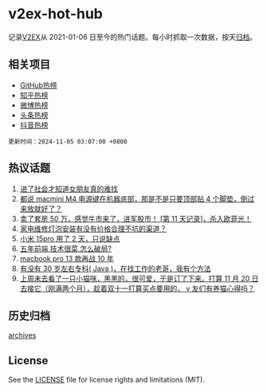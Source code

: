 # v2ex-hot-hub

 记录[V2EX](https://www.v2ex.com/)从 2021-01-06 日至今的热门话题。每小时抓取一次数据，按天[归档](archives)。
 
 ## 相关项目

- [GitHub热榜](https://github.com/snaildev/github-hot-hub)
- [知乎热榜](https://github.com/snaildev/zhihu-hot-hub)
- [微博热榜](https://github.com/snaildev/weibo-hot-hub)
- [头条热榜](https://github.com/snaildev/toutiao-hot-hub)
- [抖音热榜](https://github.com/snaildev/douyin-hot-hub)


 `更新时间：2024-11-05 03:07:00 +0800`

## 热议话题

1. [进了社会才知道女朋友真的难找](https://www.v2ex.com/t/1086403)
1. [都说 macmini M4 电源键在机器底部，那是不是只要顶部贴 4 个脚垫，倒过来放就好了？](https://www.v2ex.com/t/1086297)
1. [卖了套房 50 万，感觉牛市来了，进军股市！ [第 11 天记录]，杀入欧菲光！](https://www.v2ex.com/t/1086352)
1. [家电维修灯泡安装有没有价格合理不坑的渠道？](https://www.v2ex.com/t/1086291)
1. [小米 15pro 用了 2 天，只说缺点](https://www.v2ex.com/t/1086301)
1. [五年前端,技术很菜,怎么破局?](https://www.v2ex.com/t/1086337)
1. [macbook pro 13 款再战 10 年](https://www.v2ex.com/t/1086345)
1. [有没有 30 岁左右专科( Java )，在找工作的老哥，我有个方法](https://www.v2ex.com/t/1086357)
1. [上周末去看了一只小猫咪，黑黑的，很可爱，于是订了下来。打算 11 月 20 日去接它（刚满两个月），趁着双十一打算买点要用的， v 友们有养猫心得吗？](https://www.v2ex.com/t/1086419)

## 历史归档

[archives](archives)

## License

See the [LICENSE](LICENSE) file for license rights and limitations (MIT).
